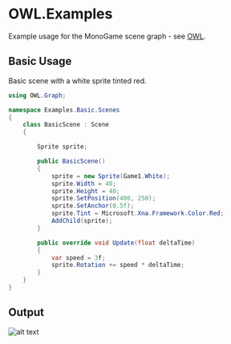 # OWL.Examples
Example usage for the MonoGame scene graph - see [OWL](https://github.com/Owlzy/OWL).

## Basic Usage

Basic scene with a white sprite tinted red.

```csharp
using OWL.Graph;

namespace Examples.Basic.Scenes
{
    class BasicScene : Scene
    {

        Sprite sprite;

        public BasicScene()
        {
            sprite = new Sprite(Game1.White);
            sprite.Width = 40;
            sprite.Height = 40;
            sprite.SetPosition(400, 250);
            sprite.SetAnchor(0.5f);
            sprite.Tint = Microsoft.Xna.Framework.Color.Red;
            AddChild(sprite);
        }

        public override void Update(float deltaTime)
        {
            var speed = 3f;
            sprite.Rotation += speed * deltaTime;
        }
    }
}
```

## Output
![alt text](https://cdn.discordapp.com/attachments/483046185997697037/962794518002933851/RedSpin.gif)

